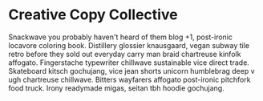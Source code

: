 # Creative Copy Collective

Snackwave you probably haven't heard of them blog +1, post-ironic locavore coloring book. Distillery glossier knausgaard, vegan subway tile retro before they sold out everyday carry man braid chartreuse kinfolk affogato. Fingerstache typewriter chillwave sustainable vice direct trade. Skateboard kitsch gochujang, vice jean shorts unicorn humblebrag deep v ugh chartreuse chillwave. Bitters wayfarers affogato post-ironic pitchfork food truck. Irony readymade migas, seitan tbh hoodie gochujang. 